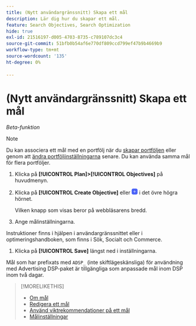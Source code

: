 ```yaml
---
title: (Nytt användargränssnitt) Skapa ett mål
description: Lär dig hur du skapar ett mål.
feature: Search Objectives, Search Optimization
hide: true
exl-id: 21516197-d005-4703-8735-c789107dc3c4
source-git-commit: 51bfb0b54af6e770df809ccd799ef47b9b4669b9
workflow-type: tm+mt
source-wordcount: '135'
ht-degree: 0%

---
```


# (Nytt användargränssnitt) Skapa ett mål

*Beta-funktion*

>[!NOTE]
>
>Du kan associera ett mål med en portfölj när du [skapar portföljen](/help/search-social-commerce/new-ui/manage/portfolios/portfolio-create.md) eller genom att [ändra portföljinställningarna](/help/search-social-commerce/new-ui/manage/portfolios/portfolio-edit.md) senare. Du kan använda samma mål för flera portföljer.

1. Klicka på **[!UICONTROL Plan]>[!UICONTROL Objectives]** på huvudmenyn.

1. Klicka på **[!UICONTROL Create Objective]** eller ![Lägg till](/help/search-social-commerce/assets/add-new.png "Lägg till") i det övre högra hörnet.

   Vilken knapp som visas beror på webbläsarens bredd.

1. Ange målinställningarna.

Instruktioner finns i hjälpen i användargränssnittet eller i optimeringshandboken, som finns i Sök, Socialt och Commerce.

1. Klicka på **[!UICONTROL Save]** längst ned i inställningarna.

Mål som har prefixats med `ADSP_` (inte skiftlägeskänsliga) för användning med Advertising DSP-paket är tillgängliga som anpassade mål inom DSP inom två dagar.

>[!MORELIKETHIS]
>
>* [Om mål](objective-about.md)
>* [Redigera ett mål](objective-edit.md)
>* [Använd viktrekommendationer på ett mål](objective-apply-weight-recommendations.md)
>* [Målinställningar](objective-settings.md)
